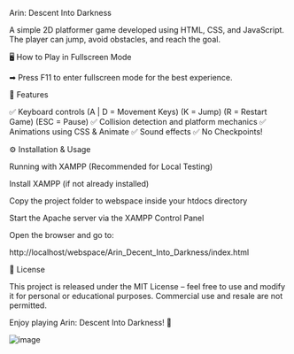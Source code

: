 Arin: Descent Into Darkness

A simple 2D platformer game developed using HTML, CSS, and JavaScript. The player can jump, avoid obstacles, and reach the goal.

🖥️ How to Play in Fullscreen Mode

➡ Press F11 to enter fullscreen mode for the best experience.

📌 Features

✅ Keyboard controls (A | D = Movement Keys) (K = Jump) (R = Restart Game) (ESC = Pause)
✅ Collision detection and platform mechanics
✅ Animations using CSS & Animate
✅ Sound effects
✅ No Checkpoints!

⚙️ Installation & Usage

Running with XAMPP (Recommended for Local Testing)

Install XAMPP (if not already installed)

Copy the project folder to webspace inside your htdocs directory

Start the Apache server via the XAMPP Control Panel

Open the browser and go to:

http://localhost/webspace/Arin_Decent_Into_Darkness/index.html

📜 License

This project is released under the MIT License – feel free to use and modify it for personal or educational purposes. Commercial use and resale are not permitted.

Enjoy playing Arin: Descent Into Darkness! 🚀

![image](https://github.com/user-attachments/assets/4dec4d0f-8488-4c80-bcf1-5298d1f6ec4a)


